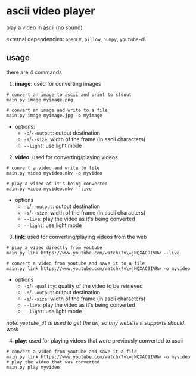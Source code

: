 # ascii video player

play a video in ascii (no sound)

external dependencies: `openCV`, `pillow`, `numpy`, `youtube-dl`



## usage

there are 4 commands

1. **image**: used for converting images
```
# convert an image to ascii and print to stdout
main.py image myimage.png

# convert an image and write to a file
main.py image myimage.jpg -o myimage
```
 * options:
   * `-o`/`--output`: output destination
   * `-s`/`--size`: width of the frame (in ascii characters)
   * `--light`: use light mode



2. **video**: used for converting/playing videos
```
# convert a video and write to file
main.py video myvideo.mkv -o myvideo

# play a video as it's being converted
main.py video myvideo.mkv --live
```
 * options
   * `-o`/`--output`: output destination
   * `-s`/`--size`: width of the frame (in ascii characters)
   * `--live`: play the video as it's being converted
   * `--light`: use light mode



3. **link**: used for converting/playing videos from the web
```
# play a video directly from youtube
main.py link https://www.youtube.com/watch\?v\=jNQXAC9IVRw --live

# convert a video from youtube and save it to a file
main.py link https://www.youtube.com/watch\?v\=jNQXAC9IVRw -o myvideo
```
 * options
   * `-q`/`--quality`: quality of the video to be retrieved
   * `-o`/`--output`: output destination
   * `-s`/`--size`: width of the frame (in ascii characters)
   * `--live`: play the video as it's being converted
   * `--light`: use light mode

*note: `youtube_dl` is used to get the url, so any website it supports should work*



4. **play**: used for playing videos that were previously converted to ascii
```
# convert a video from youtube and save it a file
main.py link https://www.youtube.com/watch\?v\=jNQXAC9IVRw -o myvideo
# play the video that was converted
main.py play myvideo
```

